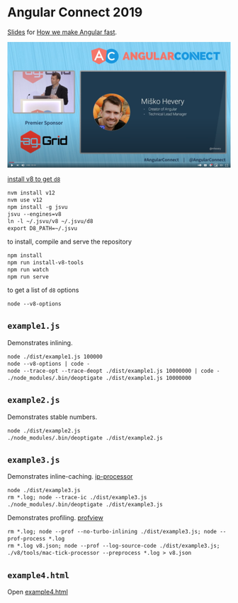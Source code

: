 # Angular Connect 2019

[Slides](https://docs.google.com/presentation/d/1o5W1sOaQ0HaPqleGCWy8cukgM5NhhRZWpx2E6KKrc10) for [How we make Angular fast](https://www.angularconnect.com/talks#misko-hevery).

[![presentation video at AngularConnect 2019](./video.png)](https://www.youtube.com/embed/EqSRpkMRyY4)

[install v8 to get `d8`](https://github.com/GoogleChromeLabs/jsvu#readme)
```
nvm install v12
nvm use v12
npm install -g jsvu
jsvu --engines=v8
ln -l ~/.jsvu/v8 ~/.jsvu/d8
export D8_PATH=~/.jsvu
```

to install, compile and serve the repository
```
npm install
npm run install-v8-tools
npm run watch
npm run serve
```

to get a list of `d8` options
```
node --v8-options
```

## `example1.js`

Demonstrates inlining.
```
node ./dist/example1.js 100000
node --v8-options | code -
node --trace-opt --trace-deopt ./dist/example1.js 10000000 | code -
./node_modules/.bin/deoptigate ./dist/example1.js 10000000
```


## `example2.js`

Demonstrates stable numbers.
```
node ./dist/example2.js
./node_modules/.bin/deoptigate ./dist/example2.js
```


## `example3.js`

Demonstrates inline-caching. [ip-processor](http://localhost:8080/v8/tools/ic-explorer.html)

```
node ./dist/example3.js
rm *.log; node --trace-ic ./dist/example3.js
./node_modules/.bin/deoptigate ./dist/example3.js
```

Demonstrates profiling. [profview](http://localhost:8080/v8/tools/profview/index.html)

```
rm *.log; node --prof --no-turbo-inlining ./dist/example3.js; node --prof-process *.log 
rm *.log v8.json; node --prof --log-source-code ./dist/example3.js; ./v8/tools/mac-tick-processor --preprocess *.log > v8.json
```

## `example4.html`

Open [example4.html](http://localhost:8080/example4.html)
